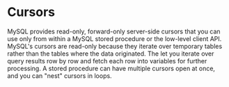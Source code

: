 # Cursors

MySQL provides read-only, forward-only server-side cursors that you can use only from within a MySQL stored procedure or the low-level client API. MySQL's cursors are read-only because they iterate over temporary tables rather than the tables where the data originated. The let you iterate over query results row by row and fetch each row into variables for further processing. A stored procedure  can have multiple cursors open at once, and you can "nest" cursors in loops.